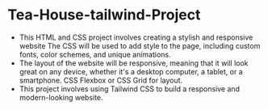 
# Tea-House-tailwind-Project

-	This HTML and CSS project involves creating a stylish and responsive website The CSS will be used to add style to the page, including custom fonts, color       schemes, and unique animations. 
- The layout of the website will be responsive, meaning that it will look great on any device, whether it's a desktop computer, a tablet, or a smartphone. CSS     Flexbox or CSS Grid for layout.
-	This project involves using Tailwind CSS to build a responsive and modern-looking website.

